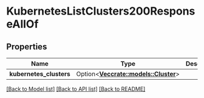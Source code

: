 # KubernetesListClusters200ResponseAllOf

## Properties

Name | Type | Description | Notes
------------ | ------------- | ------------- | -------------
**kubernetes_clusters** | Option<[**Vec<crate::models::Cluster>**](cluster.md)> |  | [optional]

[[Back to Model list]](../README.md#documentation-for-models) [[Back to API list]](../README.md#documentation-for-api-endpoints) [[Back to README]](../README.md)


